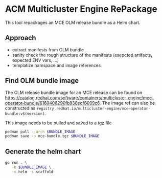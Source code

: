# ACM Multicluster Engine RePackage

This tool repackages an MCE OLM release bundle as a Helm chart.

## Approach

- extract manifests from OLM bundle
- sanity check the rough structure of the manifests (exepcted artifacts, expected ENV vars, ...)
- templatize namspace and image references

## Find OLM bundle image

The OLM release bundle image for an MCE release can be found on <https://catalog.redhat.com/software/containers/multicluster-engine/mce-operator-bundle/6160406290fb938ecf6009c6>. The image ref can also be constructed as `registry.redhat.io/multicluster-engine/mce-operator-bundle:v$(version)`.

This image needs to be pulled and saved to a tgz file

```sh
podman pull --arch $BUNDLE_IMAGE
podman save -o mce-bundle.tgz $BUNDLE_IMAGE
```

## Generate the helm chart

```sh
go run . \
   -b $BUNDLE_IMAGE \
   -o helm -s scaffold
```
